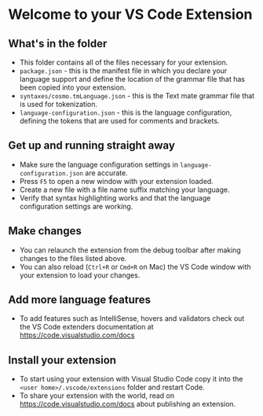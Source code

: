# Welcome to your VS Code Extension

## What's in the folder

* This folder contains all of the files necessary for your extension.
* `package.json` - this is the manifest file in which you declare your language support and define the location of the grammar file that has been copied into your extension.
* `syntaxes/cosmo.tmLanguage.json` - this is the Text mate grammar file that is used for tokenization.
* `language-configuration.json` - this is the language configuration, defining the tokens that are used for comments and brackets.

## Get up and running straight away

* Make sure the language configuration settings in `language-configuration.json` are accurate.
* Press `F5` to open a new window with your extension loaded.
* Create a new file with a file name suffix matching your language.
* Verify that syntax highlighting works and that the language configuration settings are working.

## Make changes

* You can relaunch the extension from the debug toolbar after making changes to the files listed above.
* You can also reload (`Ctrl+R` or `Cmd+R` on Mac) the VS Code window with your extension to load your changes.

## Add more language features

* To add features such as IntelliSense, hovers and validators check out the VS Code extenders documentation at https://code.visualstudio.com/docs

## Install your extension

* To start using your extension with Visual Studio Code copy it into the `<user home>/.vscode/extensions` folder and restart Code.
* To share your extension with the world, read on https://code.visualstudio.com/docs about publishing an extension.
